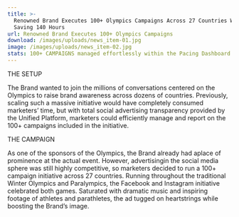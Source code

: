 ```yaml
---
title: >-
  Renowned Brand Executes 100+ Olympics Campaigns Across 27 Countries While
  Saving 140 Hours
url: Renowned Brand Executes 100+ Olympics Campaigns
download: /images/uploads/news_item-01.jpg
image: /images/uploads/news_item-02.jpg
stats: 100+ CAMPAIGNS managed effortlessly within the Pacing Dashboard.
---
```





THE SETUP

The Brand wanted to join the millions of conversations centered on the Olympics to raise brand awareness across dozens of countries. Previously, scaling such a massive initiative would have completely consumed marketers’ time, but with total social advertising transparency provided by the Unified Platform, marketers could efficiently manage and report on the 100+ campaigns included in the initiative.



THE CAMPAIGN

As one of the sponsors of the Olympics, the Brand already had aplace of prominence at the actual event. However, advertisingin the social media sphere was still highly competitive, so marketers decided to run a 100+ campaign initiative across 27 countries. Running throughout the traditional Winter Olympics and Paralympics, the Facebook and Instagram initiative celebrated both games. Saturated with dramatic music and inspiring footage of athletes and parathletes, the ad tugged on heartstrings while boosting the Brand’s image.
